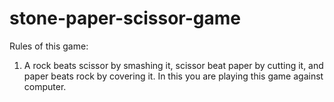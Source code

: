 # stone-paper-scissor-game
Rules of this game:
1. A rock beats scissor by smashing it, scissor beat paper by cutting it, and paper beats rock by covering it.
In this you are playing this game against computer. 
